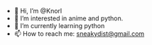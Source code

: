 - 👋 Hi, I’m @Knorl
- 👀 I’m interested in anime and python.
- 🌱 I’m currently learning python
- 📫 How to reach me: sneakydist@gmail.com
